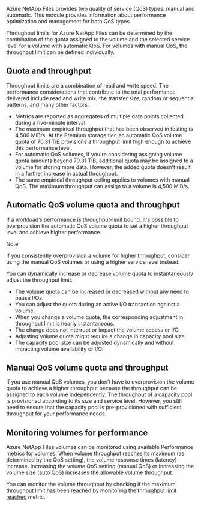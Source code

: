 Azure NetApp Files provides two quality of service (QoS) types: manual and automatic. This module provides information about performance optimization and management for both QoS types. 

Throughput limits for Azure NetApp Files can be determined by the combination of the quota assigned to the volume and the selected service level for a volume with automatic QoS. For volumes with manual QoS, the throughput limit can be defined individually. 

## Quota and throughput

Throughput limits are a combination of read and write speed. The performance considerations that contribute to the total performance delivered include read and write mix, the transfer size, random or sequential patterns, and many other factors.

- Metrics are reported as aggregates of multiple data points collected during a five-minute interval.
- The maximum empirical throughput that has been observed in testing is 4,500 MiB/s. At the Premium storage tier, an automatic QoS volume quota of 70.31 TiB provisions a throughput limit high enough to achieve this performance level. 
- For automatic QoS volumes, if you're considering assigning volume quota amounts beyond 70.31 TiB, additional quota may be assigned to a volume for storing more data. However, the added quota doesn't result in a further increase in actual throughput.
- The same empirical throughput ceiling applies to volumes with manual QoS. The maximum throughput can assign to a volume is 4,500 MiB/s.

## Automatic QoS volume quota and throughput 

If a workload’s performance is throughput-limit bound, it's possible to overprovision the automatic QoS volume quota to set a higher throughput level and achieve higher performance.

>[!NOTE]
>If you consistently overprovision a volume for higher throughput, consider using the manual QoS volumes or using a higher service level instead.

You can dynamically increase or decrease volume quota to instantaneously adjust the throughput limit.

- The volume quota can be increased or decreased without any need to pause I/Os.
- You can adjust the quota during an active I/O transaction against a volume. 
- When you change a volume quota, the corresponding adjustment in throughput limit is nearly instantaneous.
- The change does not interrupt or impact the volume access or I/O.
- Adjusting volume quota might require a change in capacity pool size.
- The capacity pool size can be adjusted dynamically and without impacting volume availability or I/O.

## Manual QoS volume quota and throughput

If you use manual QoS volumes, you don’t have to overprovision the volume quota to achieve a higher throughput because the throughput can be assigned to each volume independently. The throughput of a capacity pool is provisioned according to its size and service level. However, you still need to ensure that the capacity pool is pre-provisioned with sufficient throughput for your performance needs. 

## Monitoring volumes for performance

Azure NetApp Files volumes can be monitored using available Performance metrics for volumes. 
When volume throughput reaches its maximum (as determined by the QoS setting), the volume response times (latency) increase. Increasing the volume QoS setting (manual QoS) or increasing the volume size (auto QoS) increases the allowable volume throughput. 

You can monitor the volume throughput by checking if the maximum throughput limit has been reached by monitoring the [throughput limit reached](/azure/azure-netapp-files/azure-netapp-files-metrics#volumes) metric.
